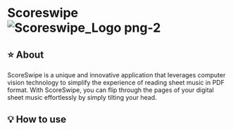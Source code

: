 # Scoreswipe ![Scoreswipe_Logo png-2](https://github.com/16BitNarwhal/ScoreSwipe/assets/132689272/2a77e24d-60dd-486b-aec9-4265365497b5)

## ⭐ About
ScoreSwipe is a unique and innovative application that leverages computer vision technology to simplify the experience of reading sheet music in PDF format. With ScoreSwipe, you can flip through the pages of your digital sheet music effortlessly by simply tilting your head.

## 💡 How to use
